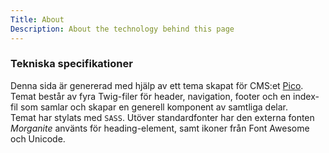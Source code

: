 ```yaml
---
Title: About
Description: About the technology behind this page
---
```


### Tekniska specifikationer

Denna sida är genererad med hjälp av ett tema skapat för CMS:et <a href="https://picocms.org/" target="_blank" rel="noopener noreferrer">Pico</a>.
Temat består av fyra Twig-filer för header, navigation, footer och en index-fil som samlar och skapar en generell komponent av samtliga delar.  
Temat har stylats med `SASS`. Utöver standardfonter har den externa fonten *Morganite* använts för heading-element, samt ikoner från Font Awesome och Unicode.
